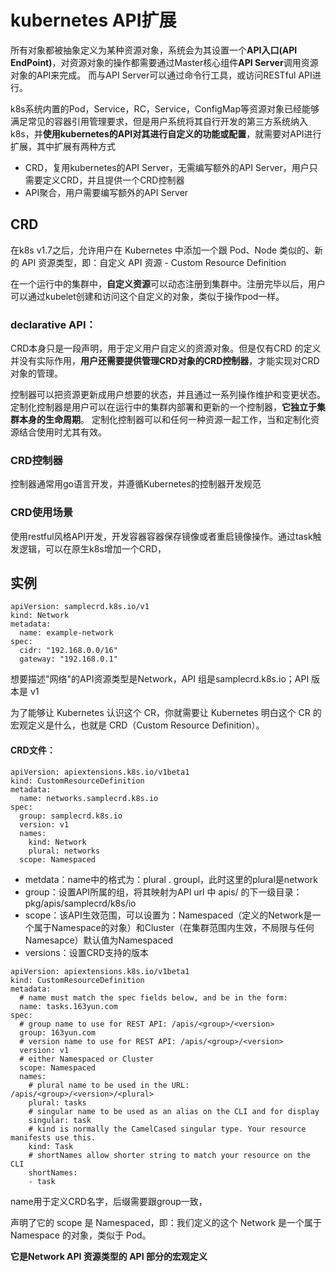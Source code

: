 # kubernetes API扩展
所有对象都被抽象定义为某种资源对象，系统会为其设置一个**API入口(API EndPoint)**，对资源对象的操作都需要通过Master核心组件**API Server**调用资源对象的API来完成。
而与API Server可以通过命令行工具，或访问RESTful API进行。

k8s系统内置的Pod，Service，RC，Service，ConfigMap等资源对象已经能够满足常见的容器引用管理要求，但是用户系统将其自行开发的第三方系统纳入k8s，并**使用kubernetes的API对其进行自定义的功能或配置**，就需要对API进行扩展，其中扩展有两种方式

- CRD，复用kubernetes的API Server，无需编写额外的API Server，用户只需要定义CRD，并且提供一个CRD控制器
- API聚合，用户需要编写额外的API Server


## CRD

在k8s v1.7之后，允许用户在 Kubernetes 中添加一个跟 Pod、Node 类似的、新的 API 资源类型，即：自定义 API 资源 - Custom Resource Definition

在一个运行中的集群中，**自定义资源**可以动态注册到集群中。注册完毕以后，用户可以通过kubelet创建和访问这个自定义的对象，类似于操作pod一样。

### declarative API：
CRD本身只是一段声明，用于定义用户自定义的资源对象。但是仅有CRD 的定义并没有实际作用，**用户还需要提供管理CRD对象的CRD控制器**，才能实现对CRD对象的管理。

控制器可以把资源更新成用户想要的状态，并且通过一系列操作维护和变更状态。定制化控制器是用户可以在运行中的集群内部署和更新的一个控制器，**它独立于集群本身的生命周期**。 定制化控制器可以和任何一种资源一起工作，当和定制化资源结合使用时尤其有效。

### CRD控制器
控制器通常用go语言开发，并遵循Kubernetes的控制器开发规范


### CRD使用场景
使用restful风格API开发，开发容器容器保存镜像或者重启镜像操作。通过task触发逻辑，可以在原生k8s增加一个CRD，



## 实例

```
apiVersion: samplecrd.k8s.io/v1
kind: Network
metadata:
  name: example-network
spec:
  cidr: "192.168.0.0/16"
  gateway: "192.168.0.1"
```

想要描述"网络"的API资源类型是Network，API 组是samplecrd.k8s.io；API 版本是 v1

为了能够让 Kubernetes 认识这个 CR，你就需要让 Kubernetes 明白这个 CR 的宏观定义是什么，也就是 CRD（Custom Resource Definition）。


#### CRD文件：
```
apiVersion: apiextensions.k8s.io/v1beta1
kind: CustomResourceDefinition
metadata:
  name: networks.samplecrd.k8s.io
spec:
  group: samplecrd.k8s.io
  version: v1
  names:
    kind: Network
    plural: networks
  scope: Namespaced
```

- metdata：name中的格式为：plural . groupl，此时这里的plural是network
- group：设置API所属的组，将其映射为API url 中 apis/ 的下一级目录：pkg/apis/samplecrd/k8s/io
- scope：该API生效范围，可以设置为：Namespaced（定义的Network是一个属于Namespace的对象）和Cluster（在集群范围内生效，不局限与任何Namesapce）默认值为Namespaced
- versions：设置CRD支持的版本



```
apiVersion: apiextensions.k8s.io/v1beta1
kind: CustomResourceDefinition
metadata:
  # name must match the spec fields below, and be in the form: 
  name: tasks.163yun.com
spec:
  # group name to use for REST API: /apis/<group>/<version>
  group: 163yun.com
  # version name to use for REST API: /apis/<group>/<version>
  version: v1
  # either Namespaced or Cluster
  scope: Namespaced
  names:
    # plural name to be used in the URL: /apis/<group>/<version>/<plural>
    plural: tasks
    # singular name to be used as an alias on the CLI and for display
    singular: task
    # kind is normally the CamelCased singular type. Your resource manifests use this.
    kind: Task
    # shortNames allow shorter string to match your resource on the CLI
    shortNames:
    - task
```

name用于定义CRD名字，后缀需要跟group一致，

声明了它的 scope 是 Namespaced，即：我们定义的这个 Network 是一个属于 Namespace 的对象，类似于 Pod。

**它是Network API 资源类型的 API 部分的宏观定义**




